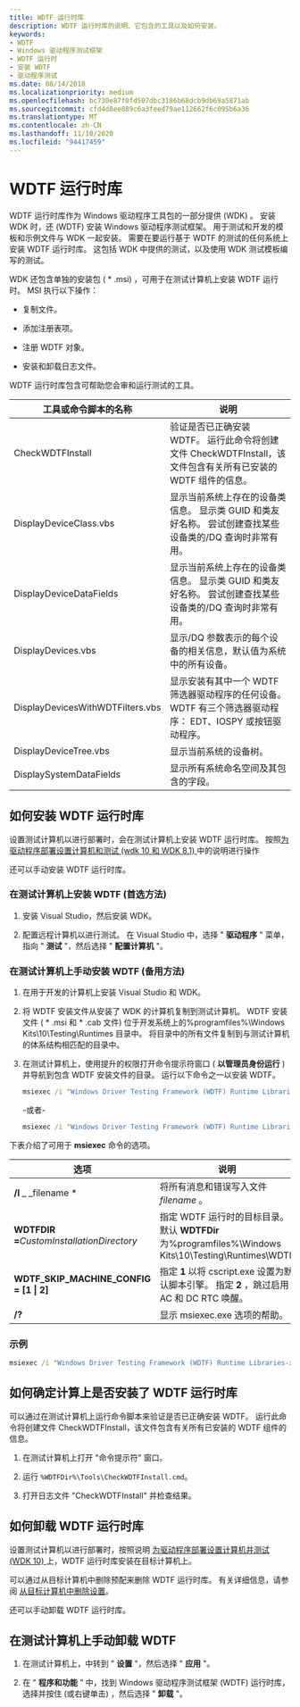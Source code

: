 ```yaml
---
title: WDTF 运行时库
description: WDTF 运行时库的说明、它包含的工具以及如何安装。
keywords:
- WDTF
- Windows 驱动程序测试框架
- WDTF 运行时
- 安装 WDTF
- 驱动程序测试
ms.date: 08/14/2018
ms.localizationpriority: medium
ms.openlocfilehash: bc730e87f0fd507dbc3186b68dcb9db69a5871ab
ms.sourcegitcommit: cfd4d8ee889c6a3feed79ae112662f6c095b6a36
ms.translationtype: MT
ms.contentlocale: zh-CN
ms.lasthandoff: 11/10/2020
ms.locfileid: "94417459"
---
```

# <a name="the-wdtf-runtime-library"></a>WDTF 运行时库

WDTF 运行时库作为 Windows 驱动程序工具包的一部分提供 (WDK) 。 安装 WDK 时，还 (WDTF) 安装 Windows 驱动程序测试框架。 用于测试和开发的模板和示例文件与 WDK 一起安装。 需要在要运行基于 WDTF 的测试的任何系统上安装 WDTF 运行时库。 这包括 WDK 中提供的测试，以及使用 WDK 测试模板编写的测试。

WDK 还包含单独的安装包 ( * .msi) ，可用于在测试计算机上安装 WDTF 运行时。 MSI 执行以下操作：

- 复制文件。

- 添加注册表项。

- 注册 WDTF 对象。

- 安装和卸载日志文件。

WDTF 运行时库包含可帮助您会审和运行测试的工具。

|工具或命令脚本的名称|说明|
|----|----|
|CheckWDTFInstall|验证是否已正确安装 WDTF。 运行此命令将创建文件 CheckWDTFInstall，该文件包含有关所有已安装的 WDTF 组件的信息。|
|DisplayDeviceClass.vbs|显示当前系统上存在的设备类信息。 显示类 GUID 和类友好名称。 尝试创建查找某些设备类的/DQ 查询时非常有用。|
|DisplayDeviceDataFields|显示当前系统上存在的设备类信息。 显示类 GUID 和类友好名称。 尝试创建查找某些设备类的/DQ 查询时非常有用。|
|DisplayDevices.vbs|显示/DQ 参数表示的每个设备的相关信息，默认值为系统中的所有设备。 |
|DisplayDevicesWithWDTFilters.vbs|显示安装有其中一个 WDTF 筛选器驱动程序的任何设备。 WDTF 有三个筛选器驱动程序： EDT、IOSPY 或按钮驱动程序。|
|DisplayDeviceTree.vbs|显示当前系统的设备树。|
|DisplaySystemDataFields|显示所有系统命名空间及其包含的字段。|

## <a name="how-to-install-the-wdtf-runtime-library"></a>如何安装 WDTF 运行时库

设置测试计算机以进行部署时，会在测试计算机上安装 WDTF 运行时库。 按照[为驱动程序部署设置计算机和测试 (wdk 10 和 WDK 8.1) ](../gettingstarted/provision-a-target-computer-wdk-8-1.md)中的说明进行操作

<!-- [Provision a computer for driver deployment and testing (WDK 8)](/windows-hardware/drivers/gettingstarted/provision-a-target-computer-wdk-8) -->

还可以手动安装 WDTF 运行时库。

### <a name="installing-wdtf-on-a-test-computer-preferred-method"></a>在测试计算机上安装 WDTF (首选方法) 

1. 安装 Visual Studio，然后安装 WDK。

2. 配置远程计算机以进行测试。 在 Visual Studio 中，选择 " **驱动程序** " 菜单，指向 " **测试** "，然后选择 " **配置计算机** "。

### <a name="manually-installing-wdtf-on-a-test-computer-alternative-method"></a>在测试计算机上手动安装 WDTF (备用方法) 

1. 在用于开发的计算机上安装 Visual Studio 和 WDK。

2. 将 WDTF 安装文件从安装了 WDK 的计算机复制到测试计算机。 WDTF 安装文件 ( * .msi 和 * .cab 文件) 位于开发系统上的%programfiles%\Windows Kits\10\Testing\Runtimes 目录中。 将目录中的所有文件复制到与测试计算机的体系结构相匹配的目录中。

3. 在测试计算机上，使用提升的权限打开命令提示符窗口 ( **以管理员身份运行** ) 并导航到包含 WDTF 安装文件的目录。 运行以下命令之一以安装 WDTF。

    ```cmd
    msiexec /i "Windows Driver Testing Framework (WDTF) Runtime Libraries-x64_en-us.msi"
    ```

    -或者-

    ```cmd
    msiexec /i "Windows Driver Testing Framework (WDTF) Runtime Libraries-x86_en-us.msi"
    ```

下表介绍了可用于 **msiexec** 命令的选项。

|选项|说明|
|----|----|
|**/l** _ _filename *|将所有消息和错误写入文件 *filename* 。|
|**WDTFDIR =**_CustomInstallationDirectory_|指定 WDTF 运行时的目标目录。 默认 **WDTFDir** 为%programfiles%\Windows Kits\10\Testing\Runtimes\WDTF|
|**WDTF_SKIP_MACHINE_CONFIG = [1 \| 2]**|指定 **1** 以将 cscript.exe 设置为默认脚本引擎。 指定 **2** ，跳过启用 AC 和 DC RTC 唤醒。|
|**/?**|显示 msiexec.exe 选项的帮助。|

### <a name="example"></a>示例

```cmd
msiexec /i "Windows Driver Testing Framework (WDTF) Runtime Libraries-x64_en-us.msi" /l* WDTFInstall.log WDTFDir=c:\wdtf WDTF_SKIP_MACHINE_CONFIG=1
```

## <a name="how-to-determine-if-the-wdtf-runtime-library-is-installed-on-a-compute"></a>如何确定计算上是否安装了 WDTF 运行时库

可以通过在测试计算机上运行命令脚本来验证是否已正确安装 WDTF。 运行此命令将创建文件 CheckWDTFInstall，该文件包含有关所有已安装的 WDTF 组件的信息。

1. 在测试计算机上打开 "命令提示符" 窗口。

2. 运行 `%WDTFDir%\Tools\CheckWDTFInstall.cmd`。

3. 打开日志文件 "CheckWDTFInstall" 并检查结果。

## <a name="how-to-uninstall-the-wdtf-runtime-library"></a>如何卸载 WDTF 运行时库

设置测试计算机以进行部署时，按照说明 [为驱动程序部署设置计算机并测试 (WDK 10) ](../gettingstarted/provision-a-target-computer-wdk-8-1.md)上，WDTF 运行时库安装在目标计算机上。

可以通过从目标计算机中删除预配来删除 WDTF 运行时库。 有关详细信息，请参阅 [从目标计算机中删除设置](../develop/what-happens-when-you-provision-a-computer--wdk-8-1-.md#removing-provisioning-from-the-target-computer)。

还可以手动卸载 WDTF 运行时库。

## <a name="manually-uninstalling-wdtf-on-a-test-computer"></a>在测试计算机上手动卸载 WDTF

1. 在测试计算机上，中转到 " **设置** "，然后选择 " **应用** "。

2. 在 " **程序和功能** " 中，找到 Windows 驱动程序测试框架 (WDTF) 运行时库，选择并按住 (或右键单击) ，然后选择 " **卸载** "。
